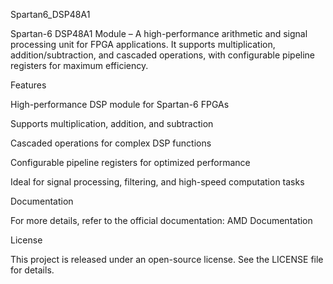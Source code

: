 Spartan6_DSP48A1

Spartan-6 DSP48A1 Module – A high-performance arithmetic and signal processing unit for FPGA applications. It supports multiplication, addition/subtraction, and cascaded operations, with configurable pipeline registers for maximum efficiency.

Features

High-performance DSP module for Spartan-6 FPGAs

Supports multiplication, addition, and subtraction

Cascaded operations for complex DSP functions

Configurable pipeline registers for optimized performance

Ideal for signal processing, filtering, and high-speed computation tasks

Documentation

For more details, refer to the official documentation: AMD Documentation

License

This project is released under an open-source license. See the LICENSE file for details.
